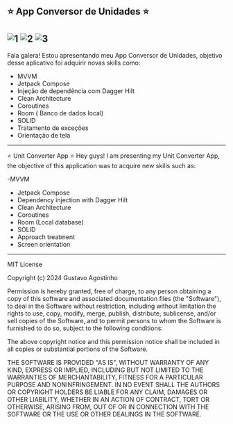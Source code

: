 ⭐ App Conversor de Unidades ⭐ 
--------------------------------------------------------------------------------------------------------------------------
![1](https://github.com/user-attachments/assets/2e260cbc-c3ac-4b83-a8b1-85a01ee94f37)
![2](https://github.com/user-attachments/assets/171b186e-0101-4aa7-9da1-3961c297d192)
![3](https://github.com/user-attachments/assets/7123bc4c-edd8-4a5f-bd20-3c8f6b702212)
--------------------------------------------------------------------------------------------------------------------------
Fala galera! Estou apresentando meu App Conversor de Unidades, objetivo desse aplicativo foi adquirir novas skills como:

- MVVM
- Jetpack Compose
- Injeção de dependência com Dagger Hilt
- Clean Architecture
- Coroutines
- Room ( Banco de dados local)
- SOLID
- Tratamento de exceções
- Orientação de tela
---------------------------------------------------------------------------------------------------------------------------
⭐ Unit Converter App ⭐ 
Hey guys! I am presenting my Unit Converter App, the objective of this application was to acquire new skills such as:

-MVVM
- Jetpack Compose
- Dependency injection with Dagger Hilt
- Clean Architecture
- Coroutines
- Room (Local database)
- SOLID
- Approach treatment
- Screen orientation
----------------------------------------------------------------------------------------------------------------------------
MIT License

Copyright (c) 2024 Gustavo Agostinho

Permission is hereby granted, free of charge, to any person obtaining a copy of this software and associated documentation files (the "Software"), to deal in the Software without restriction, including without limitation the rights to use, copy, modify, merge, publish, distribute, sublicense, and/or sell copies of the Software, and to permit persons to whom the Software is furnished to do so, subject to the following conditions:

The above copyright notice and this permission notice shall be included in all copies or substantial portions of the Software.

THE SOFTWARE IS PROVIDED "AS IS", WITHOUT WARRANTY OF ANY KIND, EXPRESS OR IMPLIED, INCLUDING BUT NOT LIMITED TO THE WARRANTIES OF MERCHANTABILITY, FITNESS FOR A PARTICULAR PURPOSE AND NONINFRINGEMENT. IN NO EVENT SHALL THE AUTHORS OR COPYRIGHT HOLDERS BE LIABLE FOR ANY CLAIM, DAMAGES OR OTHER LIABILITY, WHETHER IN AN ACTION OF CONTRACT, TORT OR OTHERWISE, ARISING FROM, OUT OF OR IN CONNECTION WITH THE SOFTWARE OR THE USE OR OTHER DEALINGS IN THE SOFTWARE.
